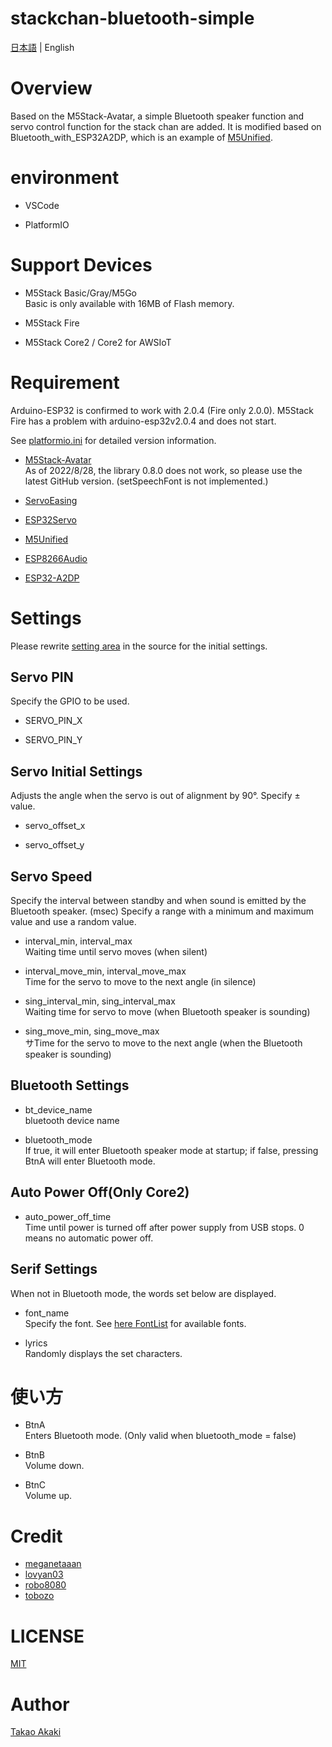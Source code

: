 # stackchan-bluetooth-simple

[日本語](README.md) | English

# Overview 

Based on the M5Stack-Avatar, a simple Bluetooth speaker function and servo control function for the stack chan are added.
It is modified based on Bluetooth_with_ESP32A2DP, which is an example of [M5Unified](https://github.com/m5stack/M5Unified).


# environment

- VSCode

- PlatformIO

# Support Devices

- M5Stack Basic/Gray/M5Go<br>Basic is only available with 16MB of Flash memory.

- M5Stack Fire

- M5Stack Core2 / Core2 for AWSIoT

# Requirement

Arduino-ESP32 is confirmed to work with 2.0.4 (Fire only 2.0.0). M5Stack Fire has a problem with arduino-esp32v2.0.4 and does not start.

See [platformio.ini](https://github.com/mongonta0716/stackchan-bluetooth-simple/blob/main/platformio.ini) for detailed version information.

- [M5Stack-Avatar](https://github.com/meganetaaan/m5stack-avatar)<br>As of 2022/8/28, the library 0.8.0 does not work, so please use the latest GitHub version. (setSpeechFont is not implemented.)

- [ServoEasing](https://github.com/ArminJo/ServoEasing)

- [ESP32Servo](https://github.com/madhephaestus/ESP32Servo)

- [M5Unified](https://github.com/m5stack/M5Unified)

- [ESP8266Audio](https://github.com/earlephilhower/ESP8266Audio)

- [ESP32-A2DP](https://github.com/pschatzmann/ESP32-A2DP)

# Settings

Please rewrite [setting area](https://github.com/mongonta0716/stackchan-bluetooth-simple/blob/main/src/main.cpp#L21-L96) in the source for the initial settings.

## Servo PIN

Specify the GPIO to be used.

- SERVO_PIN_X

- SERVO_PIN_Y

## Servo Initial Settings

Adjusts the angle when the servo is out of alignment by 90°. Specify ± value.

- servo_offset_x

- servo_offset_y

## Servo Speed 

Specify the interval between standby and when sound is emitted by the Bluetooth speaker. (msec)
Specify a range with a minimum and maximum value and use a random value.

- interval_min, interval_max<br>Waiting time until servo moves (when silent)

- interval_move_min, interval_move_max<br>Time for the servo to move to the next angle (in silence)

- sing_interval_min, sing_interval_max<br>Waiting time for servo to move (when Bluetooth speaker is sounding)

- sing_move_min, sing_move_max<br>サTime for the servo to move to the next angle (when the Bluetooth speaker is sounding)

## Bluetooth Settings

- bt_device_name<br>bluetooth device name

- bluetooth_mode<br>If true, it will enter Bluetooth speaker mode at startup; if false, pressing BtnA will enter Bluetooth mode.

## Auto Power Off(Only Core2)

- auto_power_off_time<br>Time until power is turned off after power supply from USB stops. 0 means no automatic power off.


## Serif Settings

When not in Bluetooth mode, the words set below are displayed.

- font_name<br>Specify the font. See [here FontList](https://docs.m5stack.com/en/api/m5gfx/m5gfx_appendix) for available fonts.

- lyrics<br>Randomly displays the set characters.

# 使い方

- BtnA<br>Enters Bluetooth mode. (Only valid when bluetooth_mode = false)

- BtnB<br>Volume down.

- BtnC<br>Volume up.

# Credit
- [meganetaaan](https://github.com/meganetaaan)
- [lovyan03](https://github.com/lovyan03/LovyanGFX)
- [robo8080](https://github.com/robo8080)
- [tobozo](https://github.com/tobozo)

# LICENSE
[MIT](LICENSE)

# Author
[Takao Akaki](https://github.com/mongonta0716)



